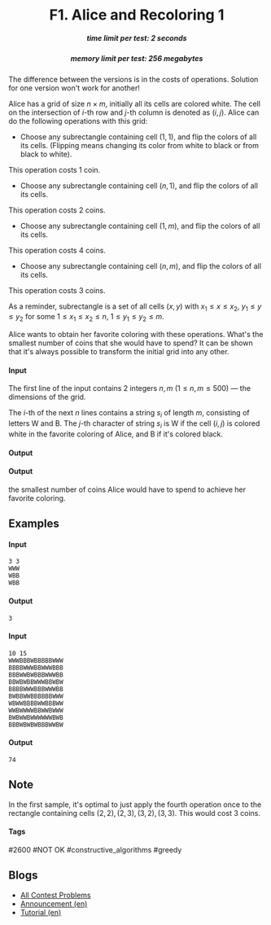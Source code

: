 <h1 style='text-align: center;'> F1. Alice and Recoloring 1</h1>

<h5 style='text-align: center;'>time limit per test: 2 seconds</h5>
<h5 style='text-align: center;'>memory limit per test: 256 megabytes</h5>

The difference between the versions is in the costs of operations. Solution for one version won't work for another!

Alice has a grid of size $n \times m$, initially all its cells are colored white. The cell on the intersection of $i$-th row and $j$-th column is denoted as $(i, j)$. Alice can do the following operations with this grid:

* Choose any subrectangle containing cell $(1, 1)$, and flip the colors of all its cells. (Flipping means changing its color from white to black or from black to white). 

This operation costs $1$ coin.
* Choose any subrectangle containing cell $(n, 1)$, and flip the colors of all its cells. 

This operation costs $2$ coins.
* Choose any subrectangle containing cell $(1, m)$, and flip the colors of all its cells. 

This operation costs $4$ coins.
* Choose any subrectangle containing cell $(n, m)$, and flip the colors of all its cells. 

This operation costs $3$ coins.

 As a reminder, subrectangle is a set of all cells $(x, y)$ with $x_1 \le x \le x_2$, $y_1 \le y \le y_2$ for some $1 \le x_1 \le x_2 \le n$, $1 \le y_1 \le y_2 \le m$.

Alice wants to obtain her favorite coloring with these operations. What's the smallest number of coins that she would have to spend? It can be shown that it's always possible to transform the initial grid into any other.

#### Input

The first line of the input contains $2$ integers $n, m$ ($1 \le n, m \le 500$) — the dimensions of the grid.

The $i$-th of the next $n$ lines contains a string $s_i$ of length $m$, consisting of letters W and B. The $j$-th character of string $s_i$ is W if the cell $(i, j)$ is colored white in the favorite coloring of Alice, and B if it's colored black.

#### Output

#### Output

 the smallest number of coins Alice would have to spend to achieve her favorite coloring.

## Examples

#### Input


```text
3 3
WWW
WBB
WBB
```
#### Output


```text
3
```
#### Input


```text
10 15
WWWBBBWBBBBBWWW
BBBBWWWBBWWWBBB
BBBWWBWBBBWWWBB
BBWBWBBWWWBBWBW
BBBBWWWBBBWWWBB
BWBBWWBBBBBBWWW
WBWWBBBBWWBBBWW
WWBWWWWBBWWBWWW
BWBWWBWWWWWWBWB
BBBWBWBWBBBWWBW
```
#### Output


```text
74
```
## Note

In the first sample, it's optimal to just apply the fourth operation once to the rectangle containing cells $(2, 2), (2, 3), (3, 2), (3, 3)$. This would cost $3$ coins.



#### Tags 

#2600 #NOT OK #constructive_algorithms #greedy 

## Blogs
- [All Contest Problems](../Codeforces_Round_746_(Div._2).md)
- [Announcement (en)](../blogs/Announcement_(en).md)
- [Tutorial (en)](../blogs/Tutorial_(en).md)
